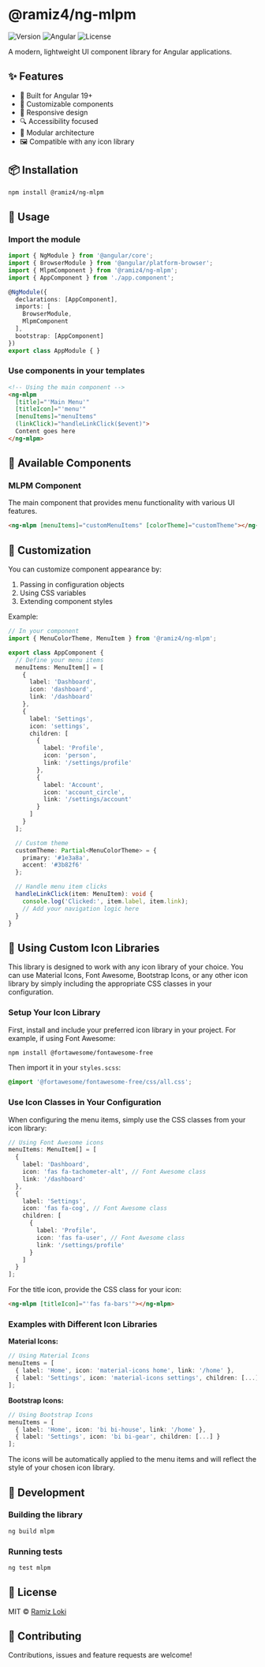 # @ramiz4/ng-mlpm

![Version](https://img.shields.io/badge/version-19.0.0-blue.svg)
![Angular](https://img.shields.io/badge/Angular-19.x-red.svg)
![License](https://img.shields.io/badge/license-MIT-green.svg)

A modern, lightweight UI component library for Angular applications.

## ✨ Features

- 🚀 Built for Angular 19+
- 🎨 Customizable components
- 📱 Responsive design
- 🔍 Accessibility focused
- 🧩 Modular architecture
- 🖼️ Compatible with any icon library

## 📦 Installation

```bash
npm install @ramiz4/ng-mlpm
```

## 🔧 Usage

### Import the module

```typescript
import { NgModule } from '@angular/core';
import { BrowserModule } from '@angular/platform-browser';
import { MlpmComponent } from '@ramiz4/ng-mlpm';
import { AppComponent } from './app.component';

@NgModule({
  declarations: [AppComponent],
  imports: [
    BrowserModule,
    MlpmComponent
  ],
  bootstrap: [AppComponent]
})
export class AppModule { }
```

### Use components in your templates

```html
<!-- Using the main component -->
<ng-mlpm 
  [title]="'Main Menu'" 
  [titleIcon]="'menu'"
  [menuItems]="menuItems"
  (linkClick)="handleLinkClick($event)">
  Content goes here
</ng-mlpm>
```

## 🧩 Available Components

### MLPM Component

The main component that provides menu functionality with various UI features.

```html
<ng-mlpm [menuItems]="customMenuItems" [colorTheme]="customTheme"></ng-mlpm>
```

## 🎨 Customization

You can customize component appearance by:

1. Passing in configuration objects
2. Using CSS variables
3. Extending component styles

Example:

```typescript
// In your component
import { MenuColorTheme, MenuItem } from '@ramiz4/ng-mlpm';

export class AppComponent {
  // Define your menu items
  menuItems: MenuItem[] = [
    {
      label: 'Dashboard',
      icon: 'dashboard',
      link: '/dashboard'
    },
    {
      label: 'Settings',
      icon: 'settings',
      children: [
        {
          label: 'Profile',
          icon: 'person',
          link: '/settings/profile'
        },
        {
          label: 'Account',
          icon: 'account_circle',
          link: '/settings/account'
        }
      ]
    }
  ];

  // Custom theme
  customTheme: Partial<MenuColorTheme> = {
    primary: '#1e3a8a',
    accent: '#3b82f6'
  };

  // Handle menu item clicks
  handleLinkClick(item: MenuItem): void {
    console.log('Clicked:', item.label, item.link);
    // Add your navigation logic here
  }
}
```

## 🔣 Using Custom Icon Libraries

This library is designed to work with any icon library of your choice. You can use Material Icons, Font Awesome, Bootstrap Icons, or any other icon library by simply including the appropriate CSS classes in your configuration.

### Setup Your Icon Library

First, install and include your preferred icon library in your project. For example, if using Font Awesome:

```bash
npm install @fortawesome/fontawesome-free
```

Then import it in your `styles.scss`:

```scss
@import '@fortawesome/fontawesome-free/css/all.css';
```

### Use Icon Classes in Your Configuration

When configuring the menu items, simply use the CSS classes from your icon library:

```typescript
// Using Font Awesome icons
menuItems: MenuItem[] = [
  {
    label: 'Dashboard',
    icon: 'fas fa-tachometer-alt', // Font Awesome class
    link: '/dashboard'
  },
  {
    label: 'Settings',
    icon: 'fas fa-cog', // Font Awesome class
    children: [
      {
        label: 'Profile',
        icon: 'fas fa-user', // Font Awesome class
        link: '/settings/profile'
      }
    ]
  }
];
```

For the title icon, provide the CSS class for your icon:

```html
<ng-mlpm [titleIcon]="'fas fa-bars'"></ng-mlpm>
```

### Examples with Different Icon Libraries

**Material Icons:**
```typescript
// Using Material Icons
menuItems = [
  { label: 'Home', icon: 'material-icons home', link: '/home' },
  { label: 'Settings', icon: 'material-icons settings', children: [...] }
];
```

**Bootstrap Icons:**
```typescript
// Using Bootstrap Icons
menuItems = [
  { label: 'Home', icon: 'bi bi-house', link: '/home' },
  { label: 'Settings', icon: 'bi bi-gear', children: [...] }
];
```

The icons will be automatically applied to the menu items and will reflect the style of your chosen icon library.

## 🚀 Development

### Building the library

```bash
ng build mlpm
```

### Running tests

```bash
ng test mlpm
```

## 📄 License

MIT © [Ramiz Loki](https://github.com/yourusername)

## 🤝 Contributing

Contributions, issues and feature requests are welcome!
